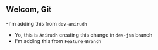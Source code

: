 
## Welcom, Git

-I'm adding this from `dev-anirudh`
- Yo, this is `Anirudh` creating this change in `dev-jsm` branch
- I'm adding this from `Feature-Branch`
